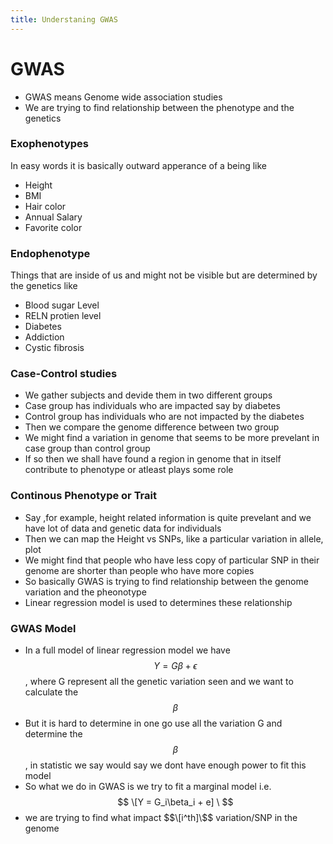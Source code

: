 ```yaml
---
title: Understaning GWAS 
---
```



# GWAS 

- GWAS means Genome wide association studies 
- We are trying to find relationship between the phenotype and the genetics 

### Exophenotypes

In easy words it is basically outward apperance of a being like 
- Height
- BMI
- Hair color  
- Annual Salary 
- Favorite color 

### Endophenotype 

Things that are inside of us and might not be visible but are determined by the genetics like

- Blood sugar Level 
- RELN protien level 
- Diabetes
- Addiction 
- Cystic fibrosis


### Case-Control studies 

- We gather subjects and devide them in two different groups 
- Case group has individuals who are impacted say by diabetes 
- Control group has individuals who are not impacted by the diabetes 
- Then we compare the genome difference between two group
- We might find a variation in genome that seems to be more prevelant in case group than control group 
- If so then we shall have found a region in genome that in itself contribute to phenotype or atleast plays some role 


### Continous Phenotype or Trait

- Say ,for example, height related information is quite prevelant and we have lot of data and genetic data for individuals 
- Then we can map the Height vs SNPs, like a particular variation in allele, plot 
- We might find that people who have less copy of particular SNP in their genome are shorter than people who have more copies 
- So basically GWAS is trying to find relationship between the genome variation and the pheonotype 
- Linear regression model is used to determines these relationship 

### GWAS Model 

- In a full model of linear regression model we have $$ Y = G\beta + \epsilon $$, where G represent all the genetic variation seen and we want to calculate the $$ \beta $$ 
- But it is hard to determine in one go use all the variation G and determine the $$ \beta $$, in statistic we say would say we dont have enough power to fit this model
- So what we do in GWAS is we try to fit a marginal model i.e. $$ \[Y = G_i\beta_i + e] \ $$
- we are trying to find what impact $$\[i^th]\$$ variation/SNP in the genome  



